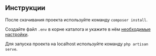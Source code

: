 ## Инструкции

После скачивания проекта используйте команду `composer install`.

Создайте файл `.env` в корне каталога и укажите в нём [необходимые настройки](https://laravel.com/docs/7.x/configuration).

Для запуска проекта на localhost используйте команду `php artisan serve`.

